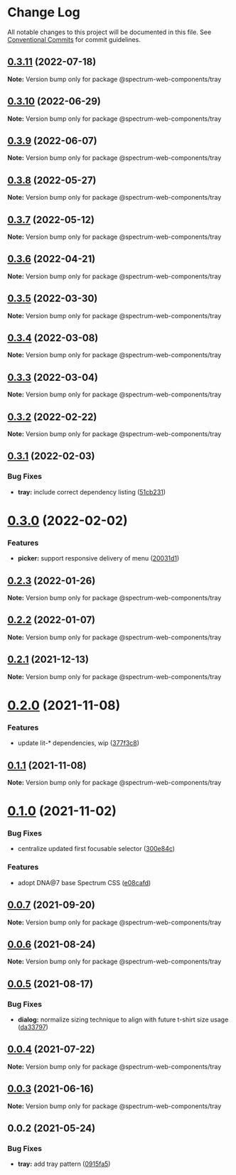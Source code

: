 # Change Log

All notable changes to this project will be documented in this file.
See [Conventional Commits](https://conventionalcommits.org) for commit guidelines.

## [0.3.11](https://github.com/adobe/spectrum-web-components/compare/@spectrum-web-components/tray@0.3.10...@spectrum-web-components/tray@0.3.11) (2022-07-18)

**Note:** Version bump only for package @spectrum-web-components/tray

## [0.3.10](https://github.com/adobe/spectrum-web-components/compare/@spectrum-web-components/tray@0.3.9...@spectrum-web-components/tray@0.3.10) (2022-06-29)

**Note:** Version bump only for package @spectrum-web-components/tray

## [0.3.9](https://github.com/adobe/spectrum-web-components/compare/@spectrum-web-components/tray@0.3.8...@spectrum-web-components/tray@0.3.9) (2022-06-07)

**Note:** Version bump only for package @spectrum-web-components/tray

## [0.3.8](https://github.com/adobe/spectrum-web-components/compare/@spectrum-web-components/tray@0.3.7...@spectrum-web-components/tray@0.3.8) (2022-05-27)

**Note:** Version bump only for package @spectrum-web-components/tray

## [0.3.7](https://github.com/adobe/spectrum-web-components/compare/@spectrum-web-components/tray@0.3.6...@spectrum-web-components/tray@0.3.7) (2022-05-12)

**Note:** Version bump only for package @spectrum-web-components/tray

## [0.3.6](https://github.com/adobe/spectrum-web-components/compare/@spectrum-web-components/tray@0.3.5...@spectrum-web-components/tray@0.3.6) (2022-04-21)

**Note:** Version bump only for package @spectrum-web-components/tray

## [0.3.5](https://github.com/adobe/spectrum-web-components/compare/@spectrum-web-components/tray@0.3.4...@spectrum-web-components/tray@0.3.5) (2022-03-30)

**Note:** Version bump only for package @spectrum-web-components/tray

## [0.3.4](https://github.com/adobe/spectrum-web-components/compare/@spectrum-web-components/tray@0.3.3...@spectrum-web-components/tray@0.3.4) (2022-03-08)

**Note:** Version bump only for package @spectrum-web-components/tray

## [0.3.3](https://github.com/adobe/spectrum-web-components/compare/@spectrum-web-components/tray@0.3.2...@spectrum-web-components/tray@0.3.3) (2022-03-04)

**Note:** Version bump only for package @spectrum-web-components/tray

## [0.3.2](https://github.com/adobe/spectrum-web-components/compare/@spectrum-web-components/tray@0.3.1...@spectrum-web-components/tray@0.3.2) (2022-02-22)

**Note:** Version bump only for package @spectrum-web-components/tray

## [0.3.1](https://github.com/adobe/spectrum-web-components/compare/@spectrum-web-components/tray@0.3.0...@spectrum-web-components/tray@0.3.1) (2022-02-03)

### Bug Fixes

-   **tray:** include correct dependency listing ([51cb231](https://github.com/adobe/spectrum-web-components/commit/51cb2315ebd44ec299d2562d9c5fad31ce361083))

# [0.3.0](https://github.com/adobe/spectrum-web-components/compare/@spectrum-web-components/tray@0.2.3...@spectrum-web-components/tray@0.3.0) (2022-02-02)

### Features

-   **picker:** support responsive delivery of menu ([20031d1](https://github.com/adobe/spectrum-web-components/commit/20031d1b42b36cdaa129a25ee70eb2bcbcdbdb5e))

## [0.2.3](https://github.com/adobe/spectrum-web-components/compare/@spectrum-web-components/tray@0.2.2...@spectrum-web-components/tray@0.2.3) (2022-01-26)

**Note:** Version bump only for package @spectrum-web-components/tray

## [0.2.2](https://github.com/adobe/spectrum-web-components/compare/@spectrum-web-components/tray@0.2.1...@spectrum-web-components/tray@0.2.2) (2022-01-07)

**Note:** Version bump only for package @spectrum-web-components/tray

## [0.2.1](https://github.com/adobe/spectrum-web-components/compare/@spectrum-web-components/tray@0.2.0...@spectrum-web-components/tray@0.2.1) (2021-12-13)

**Note:** Version bump only for package @spectrum-web-components/tray

# [0.2.0](https://github.com/adobe/spectrum-web-components/compare/@spectrum-web-components/tray@0.1.1...@spectrum-web-components/tray@0.2.0) (2021-11-08)

### Features

-   update lit-\* dependencies, wip ([377f3c8](https://github.com/adobe/spectrum-web-components/commit/377f3c848b09e64fa1ecc1e18208f534fefcd9e4))

## [0.1.1](https://github.com/adobe/spectrum-web-components/compare/@spectrum-web-components/tray@0.1.0...@spectrum-web-components/tray@0.1.1) (2021-11-08)

**Note:** Version bump only for package @spectrum-web-components/tray

# [0.1.0](https://github.com/adobe/spectrum-web-components/compare/@spectrum-web-components/tray@0.0.7...@spectrum-web-components/tray@0.1.0) (2021-11-02)

### Bug Fixes

-   centralize updated first focusable selector ([300e84c](https://github.com/adobe/spectrum-web-components/commit/300e84c404d031ddad92b4952e48ad3332c4aafd))

### Features

-   adopt DNA@7 base Spectrum CSS ([e08cafd](https://github.com/adobe/spectrum-web-components/commit/e08cafda9f1b33b0163fbe5ba66754806be8f9e4))

## [0.0.7](https://github.com/adobe/spectrum-web-components/compare/@spectrum-web-components/tray@0.0.6...@spectrum-web-components/tray@0.0.7) (2021-09-20)

**Note:** Version bump only for package @spectrum-web-components/tray

## [0.0.6](https://github.com/adobe/spectrum-web-components/compare/@spectrum-web-components/tray@0.0.5...@spectrum-web-components/tray@0.0.6) (2021-08-24)

**Note:** Version bump only for package @spectrum-web-components/tray

## [0.0.5](https://github.com/adobe/spectrum-web-components/compare/@spectrum-web-components/tray@0.0.4...@spectrum-web-components/tray@0.0.5) (2021-08-17)

### Bug Fixes

-   **dialog:** normalize sizing technique to align with future t-shirt size usage ([da33797](https://github.com/adobe/spectrum-web-components/commit/da33797e724d0943a6abf059c96641a220182e5f))

## [0.0.4](https://github.com/adobe/spectrum-web-components/compare/@spectrum-web-components/tray@0.0.3...@spectrum-web-components/tray@0.0.4) (2021-07-22)

**Note:** Version bump only for package @spectrum-web-components/tray

## [0.0.3](https://github.com/adobe/spectrum-web-components/compare/@spectrum-web-components/tray@0.0.2...@spectrum-web-components/tray@0.0.3) (2021-06-16)

**Note:** Version bump only for package @spectrum-web-components/tray

## 0.0.2 (2021-05-24)

### Bug Fixes

-   **tray:** add tray pattern ([0915fa5](https://github.com/adobe/spectrum-web-components/commit/0915fa5e3c7eecc1608ce3b706fbae01b3ee3608))
